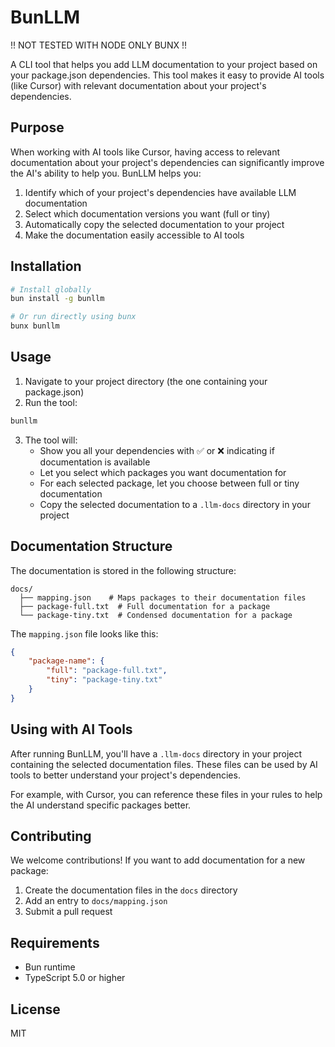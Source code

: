 # BunLLM

!! NOT TESTED WITH NODE ONLY BUNX !!

A CLI tool that helps you add LLM documentation to your project based on your package.json dependencies. This tool makes it easy to provide AI tools (like Cursor) with relevant documentation about your project's dependencies.

## Purpose

When working with AI tools like Cursor, having access to relevant documentation about your project's dependencies can significantly improve the AI's ability to help you. BunLLM helps you:

1. Identify which of your project's dependencies have available LLM documentation
2. Select which documentation versions you want (full or tiny)
3. Automatically copy the selected documentation to your project
4. Make the documentation easily accessible to AI tools

## Installation

```bash
# Install globally
bun install -g bunllm

# Or run directly using bunx
bunx bunllm
```

## Usage

1. Navigate to your project directory (the one containing your package.json)
2. Run the tool:

```bash
bunllm
```

3. The tool will:
   - Show you all your dependencies with ✅ or ❌ indicating if documentation is available
   - Let you select which packages you want documentation for
   - For each selected package, let you choose between full or tiny documentation
   - Copy the selected documentation to a `.llm-docs` directory in your project

## Documentation Structure

The documentation is stored in the following structure:

```
docs/
  ├── mapping.json    # Maps packages to their documentation files
  ├── package-full.txt  # Full documentation for a package
  └── package-tiny.txt  # Condensed documentation for a package
```

The `mapping.json` file looks like this:

```json
{
	"package-name": {
		"full": "package-full.txt",
		"tiny": "package-tiny.txt"
	}
}
```

## Using with AI Tools

After running BunLLM, you'll have a `.llm-docs` directory in your project containing the selected documentation files. These files can be used by AI tools to better understand your project's dependencies.

For example, with Cursor, you can reference these files in your rules to help the AI understand specific packages better.

## Contributing

We welcome contributions! If you want to add documentation for a new package:

1. Create the documentation files in the `docs` directory
2. Add an entry to `docs/mapping.json`
3. Submit a pull request

## Requirements

- Bun runtime
- TypeScript 5.0 or higher

## License

MIT
